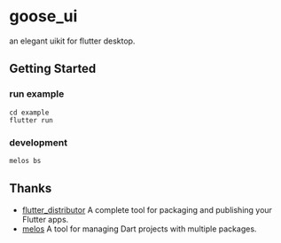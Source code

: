 # goose_ui
an elegant uikit for flutter desktop. 

## Getting Started

### run example 

```shell
cd example
flutter run
```

### development

```dart
melos bs
```

## Thanks 

* [
flutter_distributor](https://github.com/leanflutter/flutter_distributor) A complete tool for packaging and publishing your Flutter apps.
* [melos](https://github.com/invertase/melos) A tool for managing Dart projects with multiple packages. 
